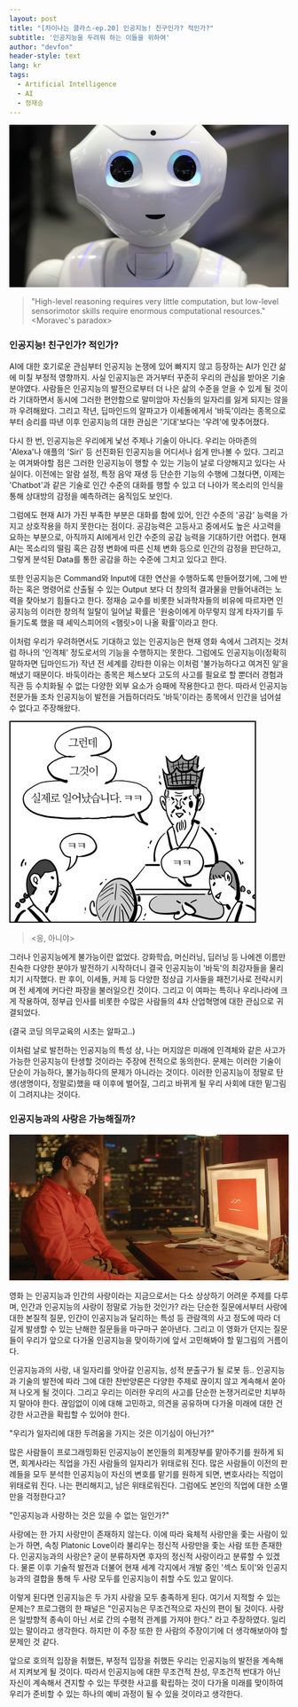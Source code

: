 ```yaml
---
layout: post
title: "[차이나는 클라스-ep.20] 인공지능! 친구인가? 적인가?"
subtitle: '인공지능을 두려워 하는 이들을 위하여'
author: "devfon"
header-style: text
lang: kr
tags:
  - Artificial Intelligence
  - AI
  - 정재승
---
```


![](/img/in-post/morave.jpg)


>"High-level reasoning requires very little computation, 
>but low-level sensorimotor skills require enormous computational resources."
><Moravec's paradox>

### 인공지능! 친구인가? 적인가? 
AI에 대한 호기로운 관심부터 인공지능 논쟁에 있어 빠지지 않고 등장하는 AI가 인간 삶에 미칠 부정적 영향까지. 사실 인공지능은 과거부터 꾸준히 우리의 관심을 받아온 기술 분야였다. 사람들은 인공지능의 발전으로부터 더 나은 삶의 수준을 얻을 수 있게 될 것이라 기대하면서 동시에 그러한 편안함으로 말미암아 자신들의 일자리를 잃게 되지는 않을까 우려해왔다. 그리고 작년, 딥마인드의 알파고가 이세돌에게서 '바둑'이라는 종목으로부터 승리를 따낸 이후 인공지능의 대한 관심은 '기대'보다는 '우려'에 맞추어졌다.

다시 한 번, 인공지능은 우리에게 낯선 주제나 기술이 아니다. 우리는 아마존의 'Alexa'나 애플의 'Siri' 등 선진화된 인공지능을 어디서나 쉽게 만나볼 수 있다. 그리고 눈 여겨봐야할 점은 그러한 인공지능이 행할 수 있는 기능이 날로 다양해지고 있다는 사실이다. 이전에는 알람 설정, 특정 음악 재생 등 단순한 기능의 수행에 그쳤다면, 이제는 'Chatbot'과 같은 기술로 인간 수준의 대화를 행할 수 있고 더 나아가 목소리의 인식을 통해 상대방의 감정을 예측하려는 움직임도 보인다. 

그럼에도 현재 AI가 가진 부족한 부분은 대화를 함에 있어, 인간 수준의 '공감' 능력을 가지고 상호작용을 하지 못한다는 점이다. 공감능력은 고등사고 중에서도 높은 사고력을 요하는 부분으로, 아직까지 AI에게서 인간 수준의 공감 능력을 기대하기란 어렵다. 현재 AI는 목소리의 떨림 혹은 감정 변화에 따른 신체 변화 등으로 인간의 감정을 판단하고, 그렇게 분석된 Data를 통한 공감을 하는 수준에 그치고 있다고 한다. 

또한 인공지능은 Command와 Input에 대한 연산을 수행하도록 만들어졌기에, 그에 반하는 혹은 명령어로 산출될 수 있는 Output 보다 더 창의적 결과물을 만들어내려는 노력을 찾아보기 힘들다고 한다. 정재승 교수를 비롯한 뇌과학자들의 비유에 따르자면 인공지능의 이러한 창의적 일탈이 일어날 확률은 '원숭이에게 아무렇지 않게 타자기를 두들기도록 했을 때 셰익스피어의 <햄릿>이 나올 확률'이라고 한다. 

이처럼 우리가 우려하면서도 기대하고 있는 인공지능은 현재 영화 속에서 그려지는 것처럼 하나의 '인격체' 정도로서의 기능을 수행하지는 못한다. 그럼에도 인공지능이(정확히 말하자면 딥마인드가) 작년 전 세계를 강타한 이유는 이처럼 '불가능하다고 여겨진 일'을 해냈기 때문이다. 바둑이라는 종목은 체스보다 고도의 사고를 필요로 할 뿐더러 경험과 직관 등 수치화될 수 없는 다양한 외부 요소가 승패에 작용한다고 한다. 따라서 인공지능 전문가들 조차 인공지능이 발전을 거듭하더라도 '바둑'이라는 종목에서 인간을 넘어설 수 없다고 주장해왔다.

![](/img/in-post/leemal.jpg)

> <응, 아니야>

그러나 인공지능에게 불가능이란 없었다. 강화학습, 머신러닝, 딥러닝 등 나에겐 이름만 친숙한 다양한 분야가 발전하기 시작하더니 결국 인공지능이 '바둑'의 최강자들을 물리치기 시작했다. 판 후이, 이세돌, 커제 등 다양한 정상급 기사들을 패전기사로 전락시키며 전 세계에 커다란 파장을 불러일으킨 것이다. 그리고 이 여파는 특히나 우리나라에 크게 작용하여, 정부급 인사를 비롯한 수많은 사람들의 4차 산업혁명에 대한 관심으로 귀결되었다.

(결국 코딩 의무교육의 시초는 알파고..)

이처럼 날로 발전하는 인공지능의 특성 상, 나는 머지않은 미래에 인격체와 같은 사고가 가능한 인공지능이 탄생할 것이라는 주장에 전적으로 동의한다. 문제는 이러한 기술이 단순이 가능하다, 불가능하다의 문제가 아니라는 것이다. 이러한 인공지능이 정말로 탄생(생명이다, 정말로)했을 때 이후에 벌어질, 그리고 바뀌게 될 우리 사회에 대한 밑그림이 그려지냐는 것이다.

### 인공지능과의 사랑은 가능해질까?

![](/img/in-post/her.jpg)

영화 <Her>는 인공지능과 인간의 사랑이라는 지금으로서는 다소 상상하기 어려운 주제를 다루며, 인간과 인공지능의 사랑이 정말로 가능한 것인가? 라는 단순한 질문에서부터 사랑에 대한 본질적 질문, 인간이 인공지능과 달리하는 특성 등 관람객의 사고 정도에 따라 더 깊게 발생할 수 있는 난해한 질문들을 마구마구 쏟아낸다. 그리고 이 영화가 던지는 질문들이 우리가 앞으로 다가올 인공지능을 맞이하기에 앞서 고민해봐야 할 밑그림의 거름이다.

인공지능과의 사랑, 내 일자리를 앗아갈 인공지능, 성적 분출구가 될 로봇 등.. 인공지능과 기술의 발전에 따라 그에 대한 찬반양론은 다양한 주제로 끊이지 않고 계속해서 쏟아져 나오게 될 것이다. 그리고 우리는 이러한 우리의 사고를 단순한 논쟁거리로만 치부하지 말아야 한다. 끊임없이 이에 대해 고민하고, 의견을 공유하며 다가올 미래에 대한 건강한 사고관을 확립할 수 있어야 한다. 

"우리가 일자리에 대한 두려움을 가지는 것은 이기심이 아닌가?" 

많은 사람들이 프로그래밍화된 인공지능이 본인들의 회계장부를 맡아주기를 원하게 되면, 회계사라는 직업을 가진 사람들의 일자리가 위태로워 진다. 많은 사람들이 이전의 판례들을 모두 분석한 인공지능이 자신의 변호를 맡기를 원하게 되면, 변호사라는 직업이 위태로워 진다. 나는 편리해지고, 남은 위태로워진다. 그럼에도 본인의 직업에 대한 소멸만을 걱정한다고?

"인공지능과 사랑하는 것은 있을 수 없는 일인가?"

사랑에는 한 가지 사랑만이 존재하지 않는다. 이에 따라 육체적 사랑만을 좇는 사람이 있는가 하면, 속칭 Platonic Love이라 불리우는 정신적 사랑만을 좇는 사람 또한 존재한다. 인공지능과의 사랑은? 굳이 분류하자면 후자의 정신적 사랑이라고 분류할 수 있겠다. 물론 이후 기술적 발전과 더불어 현재 세계 각지에서 개발 중인 '섹스 토이'와 인공지능과의 결합을 통해 두 사랑 모두를 인공지능이 취할 수도 있고 말이다. 

이렇게 된다면 인공지능은 두 가지 사랑을 모두 충족하게 된다. 여기서 지적할 수 있는 문제는? 프로그램의 한 패널은 "인공지능은 무조건적으로 자신의 편이 될 것이다. 사랑은 일방향적 종속이 아닌 서로 간의 수평적 관계를 가져야 한다." 라고 주장하였다. 일리있는 말이라고 생각한다. 하지만 이 주장 또한 한 사람의 주장이기에 더 생각해보아야 할 문제인 것 같다.

앞으로 호의적 입장을 취했든, 부정적 입장을 취했든 우리는 인공지능의 발전을 계속해서 지켜보게 될 것이다. 따라서 인공지능에 대한 무조건적 찬성, 무조건적 반대가 아닌 자신이 계속해서 견지할 수 있는 뚜렷한 사고를 확립하는 것이 다가올 미래를 맞이하여 우리가 준비할 수 있는 하나의 예비 과정이 될 수 있을 것이라고 생각한다.